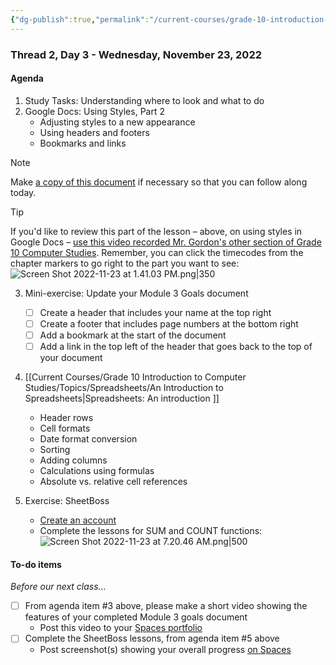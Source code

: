 ```yaml
---
{"dg-publish":true,"permalink":"/current-courses/grade-10-introduction-to-computer-studies/section-1/thread-2/day-3/","dgHomeLink":false}
---
```


### Thread 2, Day 3 - Wednesday, November 23, 2022
#### Agenda
1. Study Tasks: Understanding where to look and what to do
2. Google Docs: Using Styles, Part 2
	- Adjusting styles to a new appearance
	- Using headers and footers
	- Bookmarks and links

> [!NOTE]
> Make [a copy of this document](https://docs.google.com/document/d/1XM8iN_Jyza63-fG1xDYOmQgjrznVYrF83_uuUf0G8PI/copy) if necessary so that you can follow along today.

> [!TIP]
> If you'd like to review this part of the lesson – above, on using styles in Google Docs – [use this video recorded Mr. Gordon's other section of Grade 10 Computer Studies](https://www.youtube.com/watch?v=v4KBarqPMjI). Remember, you can click the timecodes from the chapter markers to go right to the part you want to see:
> ![Screen Shot 2022-11-23 at 1.41.03 PM.png|350](/img/user/Attachments/Screen%20Shot%202022-11-23%20at%201.41.03%20PM.png)

3. Mini-exercise: Update your Module 3 Goals document
	- [ ] Create a header that includes your name at the top right
	- [ ] Create a footer that includes page numbers at the bottom right
	- [ ] Add a bookmark at the start of the document
	- [ ] Add a link in the top left of the header that goes back to the top of your document

4. [[Current Courses/Grade 10 Introduction to Computer Studies/Topics/Spreadsheets/An Introduction to Spreadsheets\|Spreadsheets: An introduction ]]
	- Header rows
	- Cell formats
	- Date format conversion
	- Sorting
	- Adding columns
	- Calculations using formulas
	- Absolute vs. relative cell references
	
5. Exercise: SheetBoss
	- [Create an account](https://sheetboss.com/register.html)
	- Complete the lessons for SUM and COUNT functions:
	  ![Screen Shot 2022-11-23 at 7.20.46 AM.png|500](/img/user/Attachments/Screen%20Shot%202022-11-23%20at%207.20.46%20AM.png)


#### To-do items
*Before our next class...*

- [ ] From agenda item #3 above, please make a short video showing the features of your completed Module 3 goals document 
	- Post this video to your [Spaces portfolio](https://ca.spacesedu.com/)
- [ ] Complete the SheetBoss lessons, from agenda item #5 above
	- Post screenshot(s) showing your overall progress [on Spaces](https://ca.spacesedu.com/)